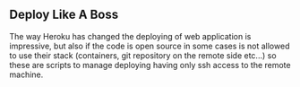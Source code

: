 Deploy Like A Boss
------------------

The way Heroku has changed the deploying of web application is impressive,
but also if the code is open source in some cases is not allowed to use
their stack (containers, git repository on the remote side etc...) so
these are scripts to manage deploying having only ssh access to the
remote machine.

